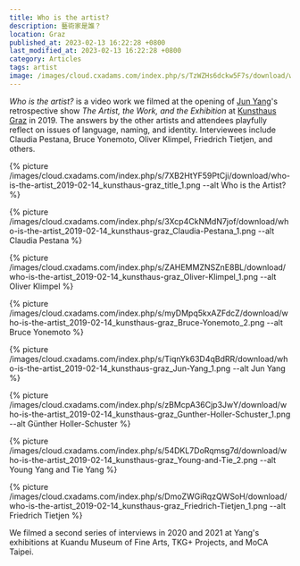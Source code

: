 ```yaml
---
title: Who is the artist?
description: 藝術家是誰？
location: Graz
published_at: 2023-02-13 16:22:28 +0800
last_modified_at: 2023-02-13 16:22:28 +0800
category: Articles
tags: artist
image: /images/cloud.cxadams.com/index.php/s/TzWZHs6dckw5F7s/download/who-is-the-artist_2019-02-14_kunsthaus-graz_Michael-Laschen_1.png
---
```


*Who is the artist?* is a video work we filmed at the opening of [Jun Yang]'s
retrospective show *The Artist, the Work, and the Exhibition* at [Kunsthaus
Graz] in 2019. The answers by the other artists and attendees playfully reflect
on issues of language, naming, and identity. Interviewees include Claudia
Pestana, Bruce Yonemoto, Oliver Klimpel, Friedrich Tietjen, and others.

{% picture /images/cloud.cxadams.com/index.php/s/7XB2HtYF59PtCji/download/who-is-the-artist_2019-02-14_kunsthaus-graz_title_1.png --alt Who is the Artist? %}

{% picture /images/cloud.cxadams.com/index.php/s/3Xcp4CkNMdN7jof/download/who-is-the-artist_2019-02-14_kunsthaus-graz_Claudia-Pestana_1.png --alt Claudia Pestana %}

{% picture /images/cloud.cxadams.com/index.php/s/ZAHEMMZNSZnE8BL/download/who-is-the-artist_2019-02-14_kunsthaus-graz_Oliver-Klimpel_1.png --alt Oliver Klimpel %}

{% picture /images/cloud.cxadams.com/index.php/s/myDMpq5kxAZFdcZ/download/who-is-the-artist_2019-02-14_kunsthaus-graz_Bruce-Yonemoto_2.png --alt Bruce Yonemoto %}

{% picture /images/cloud.cxadams.com/index.php/s/TiqnYk63D4qBdRR/download/who-is-the-artist_2019-02-14_kunsthaus-graz_Jun-Yang_1.png --alt Jun Yang %}

{% picture /images/cloud.cxadams.com/index.php/s/zBMcpA36Cjp3JwY/download/who-is-the-artist_2019-02-14_kunsthaus-graz_Gunther-Holler-Schuster_1.png --alt Günther Holler-Schuster %}

{% picture /images/cloud.cxadams.com/index.php/s/54DKL7DoRqmsg7d/download/who-is-the-artist_2019-02-14_kunsthaus-graz_Young-and-Tie_2.png --alt Young Yang and Tie Yang %}

{% picture /images/cloud.cxadams.com/index.php/s/DmoZWGiRqzQWSoH/download/who-is-the-artist_2019-02-14_kunsthaus-graz_Friedrich-Tietjen_1.png --alt Friedrich Tietjen %}

We filmed a second series of interviews in 2020 and 2021 at Yang's exhibitions
at Kuandu Museum of Fine Arts, TKG+ Projects, and MoCA Taipei.

[Jun Yang]: http://junyang.info/
[Kunsthaus Graz]: https://www.museum-joanneum.at/kunsthaus-graz
